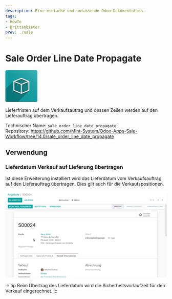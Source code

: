 ```yaml
---
description: Eine einfache und umfassende Odoo-Dokumentation.
tags:
- HowTo
- Drittanbieter
prev: ./sale
---
```

# Sale Order Line Date Propagate
![icon_oms_box](assets/icon_oms_box.png)

Lieferfristen auf dem Verkaufsautrag und dessen Zeilen werden auf den Lieferauftrag übertragen.


Technischer Name: `sale_order_line_date_propagate`\
Repository: <https://github.com/Mint-System/Odoo-Apps-Sale-Workflow/tree/14.0/sale_order_line_date_propagate>

## Verwendung

### Lieferdatum Verkauf auf Lieferung übertragen

Ist diese Erweiterung installiert wird das Lieferdatum vom Verkaufsauftrag auf den Lieferauftrag übertragen. Dies gilt auch für die Verkaufspositionen.

![Sale Order Line Date Propagate](assets/Sale%20Order%20Line%20Date%20Propagate.gif)

::: tip
Beim Übertrag des Lieferdatum wird die Sicherheitsvorlaufzeit für den Verkauf eingerechnet.
:::